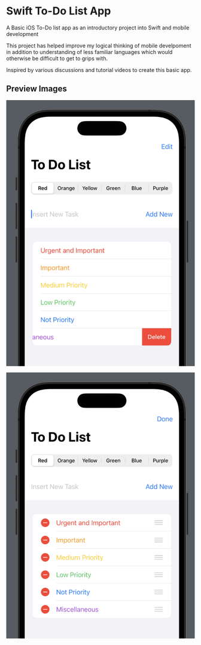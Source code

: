 # Swift To-Do List App

A Basic iOS To-Do list app as an introductory project into Swift and mobile development

This project has helped improve my logical thinking of mobile develpoment in addition to understanding of less familiar languages which would otherwise be difficult to get to grips with.

Inspired by various discussions and tutorial videos to create this basic app.


## Preview Images

![Plain View](/imgs/plainView.png)

![Edit View](/imgs/editView.png)
